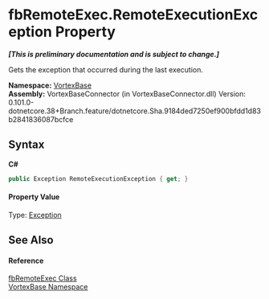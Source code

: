 # fbRemoteExec.RemoteExecutionException Property 
 _**\[This is preliminary documentation and is subject to change.\]**_

Gets the exception that occurred during the last execution.

**Namespace:**&nbsp;<a href="N_VortexBase.md">VortexBase</a><br />**Assembly:**&nbsp;VortexBaseConnector (in VortexBaseConnector.dll) Version: 0.101.0-dotnetcore.38+Branch.feature/dotnetcore.Sha.9184ded7250ef900bfdd1d83b2841836087bcfce

## Syntax

**C#**<br />
``` C#
public Exception RemoteExecutionException { get; }
```


#### Property Value
Type: <a href="https://docs.microsoft.com/dotnet/api/system.exception" target="_blank">Exception</a>

## See Also


#### Reference
<a href="T_VortexBase_fbRemoteExec.md">fbRemoteExec Class</a><br /><a href="N_VortexBase.md">VortexBase Namespace</a><br />